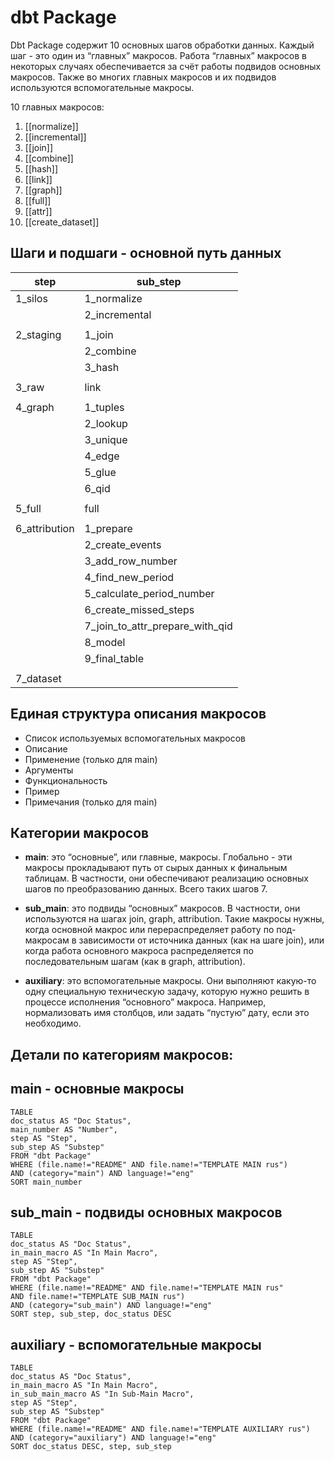 # dbt Package

Dbt Package содержит 10 основных шагов обработки данных. Каждый шаг - это один из “главных” макросов. Работа “главных” макросов в некоторых случаях обеспечивается за счёт работы подвидов основных макросов. Также во многих главных макросов и их подвидов используются вспомогательные макросы.

10 главных макросов:
01. [[normalize]]
02. [[incremental]]
03. [[join]]
04. [[combine]]
05. [[hash]]
06. [[link]]
07. [[graph]]
08. [[full]] 
09. [[attr]]
10. [[create_dataset]]


## Шаги и подшаги - основной путь данных

| **step**      | **sub_step**                    |
| ------------- | ------------------------------- |
| 1_silos       | 1_normalize                     |
|               | 2_incremental                   |
|               |                                 |
| 2_staging     | 1_join                          |
|               | 2_combine                       |
|               | 3_hash                          |
|               |                                 |
| 3_raw         | link                            |
|               |                                 |
| 4_graph       | 1_tuples                        |
|               | 2_lookup                        |
|               | 3_unique                        |
|               | 4_edge                          |
|               | 5_glue                          |
|               | 6_qid                           |
|               |                                 |
| 5_full        | full                            |
|               |                                 |
| 6_attribution | 1_prepare                       |
|               | 2_create_events                 |
|               | 3_add_row_number                |
|               | 4_find_new_period               |
|               | 5_calculate_period_number       |
|               | 6_create_missed_steps           |
|               | 7_join_to_attr_prepare_with_qid |
|               | 8_model                         |
|               | 9_final_table                   |
|               |                                 |
| 7_dataset     |                                 |

## Единая структура описания макросов

- Список используемых вспомогательных макросов 
- Описание
- Применение (только для main)
- Аргументы
- Функциональность
- Пример
- Примечания (только для main)  

## Категории макросов

- **main**: это “основные”, или главные, макросы.  Глобально - эти макросы прокладывают путь от сырых данных к финальным таблицам. В частности, они обеспечивают реализацию основных шагов по преобразованию данных. Всего таких шагов 7.
  
- **sub_main**: это подвиды “основных” макросов. В частности, они используются на шагах join, graph, attribution. Такие макросы нужны, когда основной макрос или перераспределяет работу по под-макросам в зависимости от источника данных (как на шаге join), или когда работа основного макроса распределяется по последовательным шагам (как в graph, attribution).
  
- **auxiliary**: это вспомогательные макросы. Они выполняют какую-то одну специальную техническую задачу, которую нужно решить в процессе исполнения “основного” макроса. Например, нормализовать имя столбцов, или задать “пустую” дату, если это необходимо.

## Детали по категориям макросов:
## main - основные макросы

```dataview
TABLE 
doc_status AS "Doc Status",
main_number AS "Number", 
step AS "Step", 
sub_step AS "Substep"
FROM "dbt Package"
WHERE (file.name!="README" AND file.name!="TEMPLATE MAIN rus") 
AND (category="main") AND language!="eng"
SORT main_number
```

## sub_main - подвиды основных макросов

```dataview
TABLE 
doc_status AS "Doc Status",
in_main_macro AS "In Main Macro",
step AS "Step", 
sub_step AS "Substep"
FROM "dbt Package"
WHERE (file.name!="README" AND file.name!="TEMPLATE MAIN rus"
AND file.name!="TEMPLATE SUB_MAIN rus") 
AND (category="sub_main") AND language!="eng"
SORT step, sub_step, doc_status DESC 
```

## auxiliary - вспомогательные макросы

```dataview
TABLE 
doc_status AS "Doc Status",
in_main_macro AS "In Main Macro",
in_sub_main_macro AS "In Sub-Main Macro",
step AS "Step", 
sub_step AS "Substep"
FROM "dbt Package"
WHERE (file.name!="README" AND file.name!="TEMPLATE AUXILIARY rus") 
AND (category="auxiliary") AND language!="eng"
SORT doc_status DESC, step, sub_step
```
